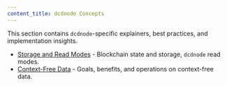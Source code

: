 ```yaml
---
content_title: dcdnode Concepts
---
```


This section contains `dcdnode`-specific explainers, best practices, and implementation insights.

* [Storage and Read Modes](05_storage-and-read-modes.md) - Blockchain state and storage, `dcdnode` read modes.
* [Context-Free Data](10_context-free-data/index.md) - Goals, benefits, and operations on context-free data.

